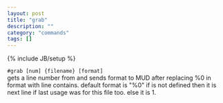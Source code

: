 ```yaml
---
layout: post
title: "grab"
description: ""
category: "commands"
tags: []
---
```

{% include JB/setup %}

`#grab [num] {filename} [format]`  
 gets a line number <num> from <filename> and sends format to MUD after
 replacing %0 in format with line contains. default format is "%0"
 if <num> is not defined then it is next line if last usage was for
 this file too. else it is 1.